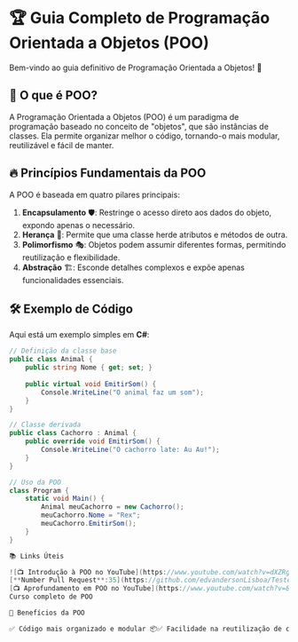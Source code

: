 # 🏆 Guia Completo de Programação Orientada a Objetos (POO)

Bem-vindo ao guia definitivo de Programação Orientada a Objetos! 🚀

## 📌 O que é POO?

A Programação Orientada a Objetos (POO) é um paradigma de programação baseado no conceito de "objetos", que são instâncias de classes. Ela permite organizar melhor o código, tornando-o mais modular, reutilizável e fácil de manter.

## 🔥 Princípios Fundamentais da POO

A POO é baseada em quatro pilares principais:

1. **Encapsulamento** 🛡️: Restringe o acesso direto aos dados do objeto, expondo apenas o necessário.
2. **Herança** 🔗: Permite que uma classe herde atributos e métodos de outra.
3. **Polimorfismo** 🎭: Objetos podem assumir diferentes formas, permitindo reutilização e flexibilidade.
4. **Abstração** 🏗️: Esconde detalhes complexos e expõe apenas funcionalidades essenciais.

## 🛠️ Exemplo de Código

Aqui está um exemplo simples em **C#**:

```csharp
// Definição da classe base
public class Animal {
    public string Nome { get; set; }
    
    public virtual void EmitirSom() {
        Console.WriteLine("O animal faz um som");
    }
}

// Classe derivada
public class Cachorro : Animal {
    public override void EmitirSom() {
        Console.WriteLine("O cachorro late: Au Au!");
    }
}

// Uso da POO
class Program {
    static void Main() {
        Animal meuCachorro = new Cachorro();
        meuCachorro.Nome = "Rex";
        meuCachorro.EmitirSom();
    }
}

📚 Links Úteis

![📺 Introdução à POO no YouTube](https://www.youtube.com/watch?v=dXZRgW-X2ls&list=PLprgbdnzrDkEz9dnAy3_zotbkw4PIaTMM&index=3)
[**Number Pull Request**:35](https://github.com/edvandersonLisboa/TesteWorkflow/pull/35)
[📺 Aprofundamento em POO no YouTube](https://www.youtube.com/watch?v=8VcZkAYygoo&list=PLprgbdnzrDkEz9dnAy3_zotbkw4PIaTMM&index=3)
Curso completo de POO

🎯 Benefícios da POO

✅ Código mais organizado e modular 📦✅ Facilidade na reutilização de código 🔄✅ Melhor manutenção e escalabilidade 🚀✅ Modelagem mais próxima do mundo real 🌍
